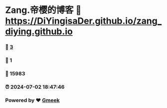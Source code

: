 # Zang.帝樱的博客 :link: https://DiYingisaDer.github.io/zang_diying.github.io 
### :page_facing_up: [3](https://DiYingisaDer.github.io/zang_diying.github.io/tag.html) 
### :speech_balloon: 1 
### :hibiscus: 15983 
### :alarm_clock: 2024-07-02 18:47:46 
### Powered by :heart: [Gmeek](https://github.com/Meekdai/Gmeek)
